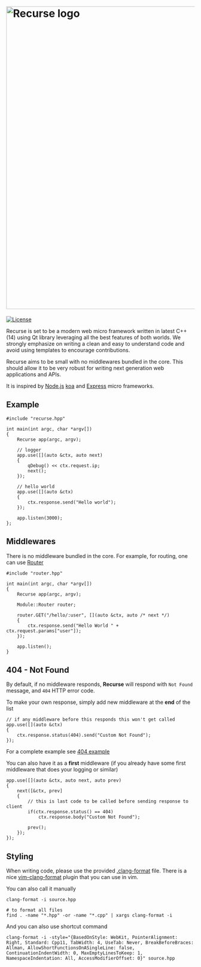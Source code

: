 # [<img title="Recurse" src="http://i.imgur.com/HJ1oUqY.png" width="810px" alt="Recurse logo"/>](https://github.com/qaap/recurse.git)

[![License](http://img.shields.io/:license-mit-blue.svg)](https://github.com/qaap/recurse/blob/master/LICENSE)

Recurse is set to be a modern web micro framework written in latest C++ (14) using
Qt library leveraging all the best features of both worlds.  We strongly
emphasize on writing a clean and easy to understand code and avoid using
templates to encourage contributions.

Recurse aims to be small with no middlewares bundled in the core. This should
allow it to be very robust for writing next generation web applications and
APIs.

It is inspired by [Node.js](https://nodejs.org/en) [koa](http://koajs.com) and [Express](http://expressjs.com) micro frameworks.

## Example


```
#include "recurse.hpp"

int main(int argc, char *argv[])
{
    Recurse app(argc, argv);

    // logger
    app.use([](auto &ctx, auto next)
    {
        qDebug() << ctx.request.ip;
        next();
    });

    // hello world
    app.use([](auto &ctx)
    {
        ctx.response.send("Hello world");
    });

    app.listen(3000);
};
```

## Middlewares

There is no middleware bundled in the core.
For example, for routing, one can use [Router](https://github.com/qaap/recurse-router)

```
#include "router.hpp"

int main(int argc, char *argv[])
{
    Recurse app(argc, argv);

    Module::Router router;

    router.GET("/hello/:user", [](auto &ctx, auto /* next */)
    {
        ctx.response.send("Hello World " + ctx.request.params["user"]);
    });

    app.listen();
}
```

## 404 - Not Found

By default, if no middleware responds, **Recurse** will respond with `Not Found`
message, and `404` HTTP error code.

To make your own response, simply add new middleware at the **end** of the list
```
// if any middleware before this responds this won't get called
app.use([](auto &ctx)
{
    ctx.response.status(404).send("Custom Not Found");
});
```
For a complete example see [404 example](https://github.com/qaap/recurse/tree/master/examples/404)

You can also have it as a **first** middleware (if you already have some first
middleware that does your logging or similar)

```
app.use([](auto &ctx, auto next, auto prev)
{
    next([&ctx, prev]
    {
        // this is last code to be called before sending response to client
        if(ctx.response.status() == 404)
            ctx.response.body("Custom Not Found");

        prev();
    });
});
```

## Styling

When writing code, please use the provided [.clang-format](https://github.com/qaap/recurse/blob/master/.clang-format) file.
There is a nice [vim-clang-format](https://github.com/rhysd/vim-clang-format) plugin that you can use in vim.

You can also call it manually

```
clang-format -i source.hpp

# to format all files
find . -name "*.hpp" -or -name "*.cpp" | xargs clang-format -i

```

And you can also use shortcut command
```
clang-format -i -style="{BasedOnStyle: WebKit, PointerAlignment: Right, Standard: Cpp11, TabWidth: 4, UseTab: Never, BreakBeforeBraces: Allman, AllowShortFunctionsOnASingleLine: false, ContinuationIndentWidth: 0, MaxEmptyLinesToKeep: 1, NamespaceIndentation: All, AccessModifierOffset: 0}" source.hpp

```
